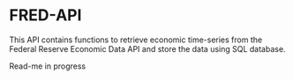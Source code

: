 # FRED-API

This API contains functions to retrieve economic time-series from the Federal Reserve Economic Data API and store the data using SQL database.

Read-me in progress
